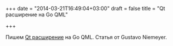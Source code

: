 +++
date = "2014-03-21T16:49:04+03:00"
draft = false
title = "Qt расширение на Go QML"

+++

<p>Пишем <a href="http://blog.labix.org/2014/03/21/arbitrary-qt-extensions-with-go-qml">Qt расширение</a> на Go QML. Статья от&nbsp;Gustavo Niemeyer.</p>

